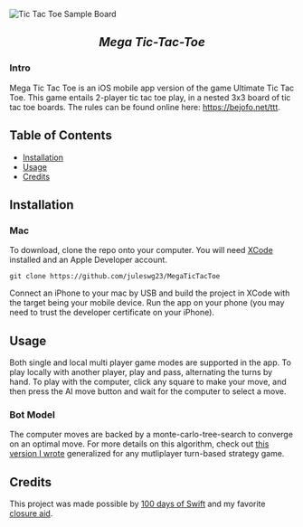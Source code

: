 ![Tic Tac Toe Sample Board](img/preview.jpg)

<h2 align="center"><i>Mega Tic-Tac-Toe</i></h2>

### Intro

Mega Tic Tac Toe is an iOS mobile app version of the game Ultimate Tic Tac Toe.
This game entails 2-player tic tac toe play, in a nested 3x3 board of tic tac toe boards.
The rules can be found online here: https://bejofo.net/ttt.

## Table of Contents
- [Installation](#Installation)
- [Usage](#Usage)
- [Credits](#Credits)

## Installation

### Mac

To download, clone the repo onto your computer. You will need [XCode](https://apps.apple.com/us/app/xcode/id497799835?mt=12) installed and an Apple Developer account.

`git clone https://github.com/juleswg23/MegaTicTacToe`

Connect an iPhone to your mac by USB and build the project in XCode with the target being your mobile device.
Run the app on your phone (you may need to trust the developer certificate on your iPhone).

## Usage 

Both single and local multi player game modes are supported in the app.
To play locally with another player, play and pass, alternating the turns by hand. 
To play with the computer, click any square to make your move, and then press the AI move button and wait for the computer to select a move.

### Bot Model

The computer moves are backed by a monte-carlo-tree-search to converge on an optimal move.
For more details on this algorithm, check out [this version I wrote](https://github.com/juleswg23/monte-carlo-tree-search) generalized for any mutliplayer turn-based strategy game.

## Credits

This project was made possible by [100 days of Swift](https://www.hackingwithswift.com/100) and my favorite [closure aid](https://fuckingclosuresyntax.com/).


